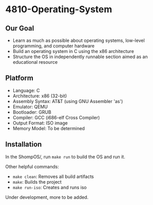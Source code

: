# 4810-Operating-System

## Our Goal
- Learn as much as possible about operating systems, low-level programming, and computer hardware
- Build an operating system in C using the x86 architecture
- Structure the OS in independently runnable section aimed as an educational resource

## Platform
- Language: C
- Architecture: x86 (32-bit)
- Assembly Syntax: AT&T (using GNU Assembler 'as')
- Emulator: QEMU
- Bootloader: GRUB
- Compiler: GCC (i686-elf Cross Compiler)
- Output Format: ISO image
- Memory Model: To be determined

## Installation
In the ShompOS/, run `make run` to build the OS and run it.

Other helpful commands:
- `make clean`: Removes all build artifacts
- `make`: Builds the project
- `make run-iso`: Creates and runs iso

Under development, more to be added.
